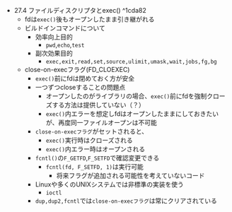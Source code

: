 - 27.4 ファイルディスクリプタとexec() ^1cda82
	- fdは`exec()`後もオープンしたまま引き継がれる
	- ビルドインコマンドについて
		 - 効率向上目的
			 - `pwd`,`echo`,`test`
		 - 副次効果目的
			- `exec,exit,read,set,source,ulimit,umask,wait,jobs,fg,bg`
	- close-on-execフラグ(FD_CLOEXEC)
		- `exec()`前にfdは閉めておく方が安全
		- 一つずつcloseすることの問題点
			- オープンしたのがライブラリの場合、`exec()`前にfdを強制クローズする方法は提供していない（？）
			- `exec()`内エラーを想定しfdはオープンしたままにしておきたいが、再度同一ファイルオープンは不可能
		- `close-on-execフラグ`がセットされると、
			- `exec()`実行時はクローズされる
			- `exec()`内エラー時はオープンされる
		- `fcntl()`の`F_GETFD`,`F_SETFD`で確認変更できる
			- `fcntl(fd, F_SETFD, 1)`は実行可能
				- 将来フラグが追加される可能性を考えていないコード
		- Linuxや多くのUNIXシステムでは非標準の実装を使う
			- `ioctl`
		- `dup,dup2,fcntl`では`close-on-execフラグ`は常にクリアされている